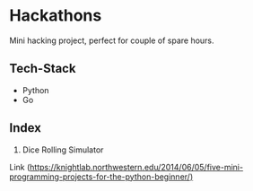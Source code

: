 # Hackathons

Mini hacking project, perfect for couple of spare hours.

## Tech-Stack

- Python
- Go

## Index

1. Dice Rolling Simulator

Link (<https://knightlab.northwestern.edu/2014/06/05/five-mini-programming-projects-for-the-python-beginner/)>
